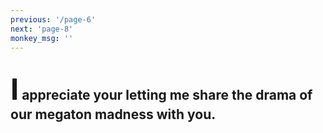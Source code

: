```yaml
---
previous: '/page-6'
next: 'page-8'
monkey_msg: ''
---
```


## <span style="font-size:47px;">I</span> appreciate your letting me share the drama of our megaton madness with you.
